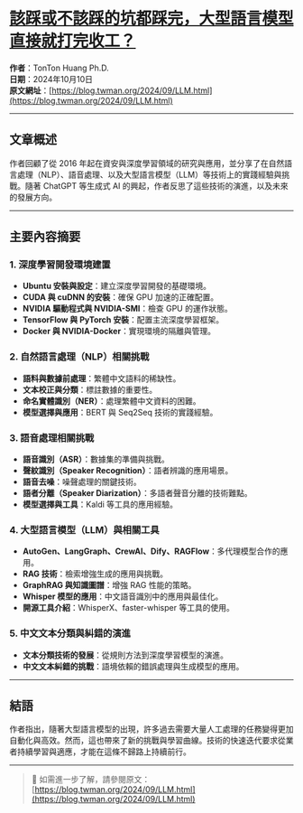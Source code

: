 # [該踩或不該踩的坑都踩完，大型語言模型直接就打完收工？](https://deep-learning-101.github.io/)

**作者**：TonTon Huang Ph.D.  
**日期**：2024年10月10日  
**原文網址**：[https://blog.twman.org/2024/09/LLM.html](https://blog.twman.org/2024/09/LLM.html)

---

## 文章概述

作者回顧了從 2016 年起在資安與深度學習領域的研究與應用，並分享了在自然語言處理（NLP）、語音處理、以及大型語言模型（LLM）等技術上的實踐經驗與挑戰。隨著 ChatGPT 等生成式 AI 的興起，作者反思了這些技術的演進，以及未來的發展方向。

---

## 主要內容摘要

### 1. 深度學習開發環境建置

- **Ubuntu 安裝與設定**：建立深度學習開發的基礎環境。
- **CUDA 與 cuDNN 的安裝**：確保 GPU 加速的正確配置。
- **NVIDIA 驅動程式與 NVIDIA-SMI**：檢查 GPU 的運作狀態。
- **TensorFlow 與 PyTorch 安裝**：配置主流深度學習框架。
- **Docker 與 NVIDIA-Docker**：實現環境的隔離與管理。

### 2. 自然語言處理（NLP）相關挑戰

- **語料與數據前處理**：繁體中文語料的稀缺性。
- **文本校正與分類**：標註數據的重要性。
- **命名實體識別（NER）**：處理繁體中文資料的困難。
- **模型選擇與應用**：BERT 與 Seq2Seq 技術的實踐經驗。

### 3. 語音處理相關挑戰

- **語音識別（ASR）**：數據集的準備與挑戰。
- **聲紋識別（Speaker Recognition）**：語者辨識的應用場景。
- **語音去噪**：噪聲處理的關鍵技術。
- **語者分離（Speaker Diarization）**：多語者聲音分離的技術難點。
- **模型選擇與工具**：Kaldi 等工具的應用經驗。

### 4. 大型語言模型（LLM）與相關工具

- **AutoGen、LangGraph、CrewAI、Dify、RAGFlow**：多代理模型合作的應用。
- **RAG 技術**：檢索增強生成的應用與挑戰。
- **GraphRAG 與知識圖譜**：增強 RAG 性能的策略。
- **Whisper 模型的應用**：中文語音識別中的應用與最佳化。
- **開源工具介紹**：WhisperX、faster-whisper 等工具的使用。

### 5. 中文文本分類與糾錯的演進

- **文本分類技術的發展**：從規則方法到深度學習模型的演進。
- **中文文本糾錯的挑戰**：語境依賴的錯誤處理與生成模型的應用。

---

## 結語

作者指出，隨著大型語言模型的出現，許多過去需要大量人工處理的任務變得更加自動化與高效。然而，這也帶來了新的挑戰與學習曲線。技術的快速迭代要求從業者持續學習與適應，才能在這條不歸路上持續前行。

---

> 📖 如需進一步了解，請參閱原文：  
> [https://blog.twman.org/2024/09/LLM.html](https://blog.twman.org/2024/09/LLM.html)
